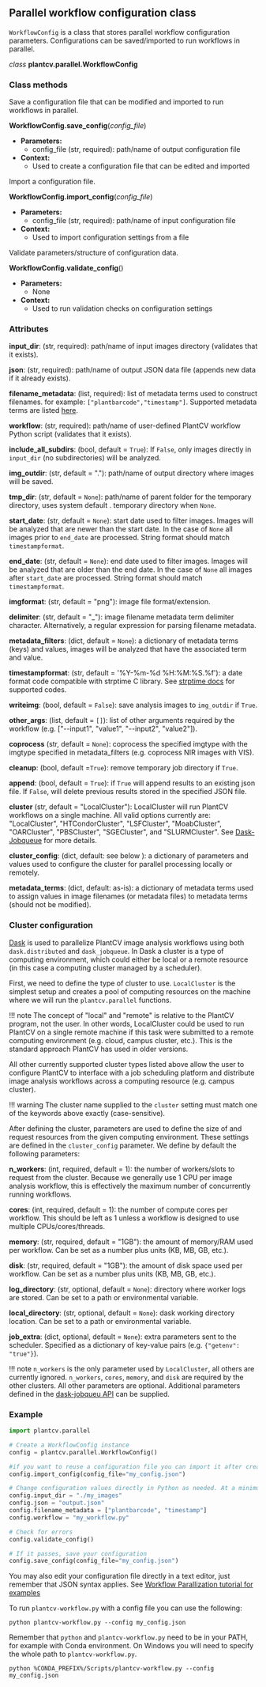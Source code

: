 ## Parallel workflow configuration class

`WorkflowConfig` is a class that stores parallel workflow configuration parameters. Configurations can be saved/imported
to run workflows in parallel.

*class* **plantcv.parallel.WorkflowConfig**

### Class methods

Save a configuration file that can be modified and imported to run workflows in parallel.

**WorkflowConfig.save_config**(*config_file*)

- **Parameters:**
    - config_file (str, required): path/name of output configuration file
- **Context:**
    - Used to create a configuration file that can be edited and imported

Import a configuration file.

**WorkflowConfig.import_config**(*config_file*)

- **Parameters:**
    - config_file (str, required): path/name of input configuration file
- **Context:**
    - Used to import configuration settings from a file

Validate parameters/structure of configuration data.

**WorkflowConfig.validate_config**()

- **Parameters:**
    - None
- **Context:**
    - Used to run validation checks on configuration settings

### Attributes

**input_dir**: (str, required): path/name of input images directory (validates that it exists).

**json**: (str, required): path/name of output JSON data file (appends new data if it already exists).

**filename_metadata**: (list, required): list of metadata terms used to construct filenames. for example: 
`["plantbarcode","timestamp"]`. Supported metadata terms are listed [here](pipeline_parallel.md).

**workflow**: (str, required): path/name of user-defined PlantCV workflow Python script (validates that it exists).

**include_all_subdirs**: (bool, default = `True`): If `False`, only images directly in `input_dir` (no subdirectories) will be analyzed.

**img_outdir**: (str, default = "."): path/name of output directory where images will be saved.

**tmp_dir**: (str, default = `None`): path/name of parent folder for the temporary directory, uses system default .
temporary directory when `None`.

**start_date**: (str, default = `None`): start date used to filter images. Images will be analyzed that are newer than 
the start date. In the case of `None` all images prior to `end_date` are processed. String format should match 
`timestampformat`.

**end_date**: (str, default = `None`): end date used to filter images. Images will be analyzed that are older than the 
end date. In the case of `None` all images after `start_date` are processed. String format should match 
`timestampformat`.

**imgformat**: (str, default = "png"): image file format/extension.

**delimiter**: (str, default = "_"): image filename metadata term delimiter character. Alternatively, a regular 
expression for parsing filename metadata.

**metadata_filters**: (dict, default = `None`): a dictionary of metadata terms (keys) and values, images will be 
analyzed that have the associated term and value.


**timestampformat**: (str, default = '%Y-%m-%d %H:%M:%S.%f'): a date format code compatible with strptime C library. 
See [strptime docs](https://docs.python.org/3.7/library/datetime.html#strftime-and-strptime-behavior) for supported 
codes.

**writeimg**: (bool, default = `False`): save analysis images to `img_outdir` if `True`.

**other_args**: (list, default = `[]`): list of other arguments required by the workflow (e.g. 
["--input1", "value1", "--input2", "value2"]).

**coprocess** (str, default = `None`): coprocess the specified imgtype with the imgtype specified in metadata_filters 
(e.g. coprocess NIR images with VIS).

**cleanup**: (bool, default =`True`): remove temporary job directory if `True`.

**append**: (bool, default = `True`): if `True` will append results to an existing json file. If `False`, will delete 
previous results stored in the specified JSON file.

**cluster** (str, default = "LocalCluster"): LocalCluster will run PlantCV workflows on a single machine. All valid 
options currently are: "LocalCluster", "HTCondorCluster", "LSFCluster", "MoabCluster", "OARCluster", "PBSCluster", 
"SGECluster", and "SLURMCluster". See [Dask-Jobqueue](https://jobqueue.dask.org/) for more details.

**cluster_config**: (dict, default: see below ): a dictionary of parameters and values used to configure the cluster 
for parallel processing locally or remotely.

**metadata_terms**: (dict, default: as-is): a dictionary of metadata terms used to assign values in image filenames 
(or metadata files) to metadata terms (should not be modified).


### Cluster configuration

[Dask](https://dask.org/) is used to parallelize PlantCV image analysis workflows using both `dask.distributed` and 
`dask_jobqueue`. In Dask a cluster is a type of computing environment, which could either be local or a remote resource
(in this case a computing cluster managed by a scheduler).

First, we need to define the type of cluster to use. `LocalCluster` is the simplest setup and creates a pool of 
computing resources on the machine where we will run the `plantcv.parallel` functions.

!!! note
    The concept of "local" and "remote" is relative to the PlantCV program, not the user. In other words, LocalCluster
    could be used to run PlantCV on a single remote machine if this task were submitted to a remote computing environment
    (e.g. cloud, campus cluster, etc.). This is the standard approach PlantCV has used in older versions.

All other currently supported cluster types listed above allow the user to configure PlantCV to interface with a job
scheduling platform and distribute image analysis workflows across a computing resource (e.g. campus cluster).

!!! warning
    The cluster name supplied to the `cluster` setting must match one of the keywords above exactly (case-sensitive).

After defining the cluster, parameters are used to define the size of and request resources from the given computing 
environment. These settings are defined in the `cluster_config` parameter. We define by default the following 
parameters:

**n_workers**: (int, required, default = 1): the number of workers/slots to request from the cluster. Because we 
generally use 1 CPU per image analysis workflow, this is effectively the maximum number of concurrently running 
workflows.

**cores**: (int, required, default = 1): the number of compute cores per workflow. This should be left as 1 unless a 
workflow is designed to use multiple CPUs/cores/threads.

**memory**: (str, required, default = "1GB"): the amount of memory/RAM used per workflow. Can be set as a number plus 
units (KB, MB, GB, etc.).

**disk**: (str, required, default = "1GB"): the amount of disk space used per workflow. Can be set as a number plus 
units (KB, MB, GB, etc.).

**log_directory**: (str, optional, default = `None`): directory where worker logs are stored. Can be set to a path or 
environmental variable.

**local_directory**: (str, optional, default = `None`): dask working directory location. Can be set to a path or 
environmental variable.

**job_extra**: (dict, optional, default = `None`): extra parameters sent to the scheduler. Specified as a dictionary 
of key-value pairs (e.g. `{"getenv": "true"}`).

!!! note
    `n_workers` is the only parameter used by `LocalCluster`, all others are currently ignored. `n_workers`, `cores`,
    `memory`, and `disk` are required by the other clusters. All other parameters are optional. Additional parameters
    defined in the [dask-jobqueu API](https://jobqueue.dask.org/en/latest/api.html) can be supplied.

### Example

```python
import plantcv.parallel

# Create a WorkflowConfig instance
config = plantcv.parallel.WorkflowConfig()

#if you want to reuse a configuration file you can import it after creating an instance
config.import_config(config_file="my_config.json")

# Change configuration values directly in Python as needed. At a minimum you must specify input_dir, json, filename_metadata, workflow.
config.input_dir = "./my_images"
config.json = "output.json"
config.filename_metadata = ["plantbarcode", "timestamp"]
config.workflow = "my_workflow.py"

# Check for errors
config.validate_config()

# If it passes, save your configuration
config.save_config(config_file="my_config.json")
```

You may also edit your configuration file directly in a text editor, just remember that JSON syntax applies. 
See [Workflow Parallization tutorial for examples](pipeline_parallel.md)

To run `plantcv-workflow.py` with a config file you can use the following:

```shell
python plantcv-workflow.py --config my_config.json
```

Remember that `python` and `plantcv-workflow.py` need to be in your PATH, for example with Conda environment. On 
Windows you will need to specify the whole path to `plantcv-workflow.py`.

```shell
python %CONDA_PREFIX%/Scripts/plantcv-workflow.py --config my_config.json
```
